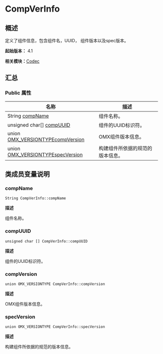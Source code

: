 # CompVerInfo


## 概述

定义了组件信息，包含组件名，UUID， 组件版本以及spec版本。

**起始版本：** 4.1

**相关模块：**[Codec](_codec_v20.md)


## 汇总


### Public 属性

| 名称 | 描述 | 
| -------- | -------- |
| String [compName](#compname) | 组件名称。  | 
| unsigned char[] [compUUID](#compuuid) | 组件的UUID标识符。  | 
| union [OMX_VERSIONTYPE](union_o_m_x___v_e_r_s_i_o_n_t_y_p_e_v20.md)[compVersion](#compversion) | OMX组件版本信息。  | 
| union [OMX_VERSIONTYPE](union_o_m_x___v_e_r_s_i_o_n_t_y_p_e_v20.md)[specVersion](#specversion) | 构建组件所依据的规范的版本信息。  | 


## 类成员变量说明


### compName

```
String CompVerInfo::compName
```
**描述**

组件名称。


### compUUID

```
unsigned char [] CompVerInfo::compUUID
```
**描述**

组件的UUID标识符。


### compVersion

```
union OMX_VERSIONTYPE CompVerInfo::compVersion
```
**描述**

OMX组件版本信息。


### specVersion

```
union OMX_VERSIONTYPE CompVerInfo::specVersion
```
**描述**

构建组件所依据的规范的版本信息。
